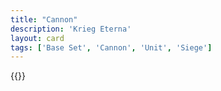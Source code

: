 ```yaml
---
title: "Cannon"
description: 'Krieg Eterna'
layout: card
tags: ['Base Set', 'Cannon', 'Unit', 'Siege']
---
```

{{<card-detail-page title="Cannon" artwork="A Cannon near a Guard Post by Leendert Maertensz van Haestra (1640)" />}}